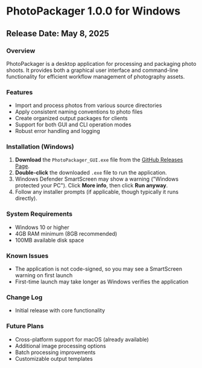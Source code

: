 # PhotoPackager 1.0.0 for Windows

## Release Date: May 8, 2025

### Overview
PhotoPackager is a desktop application for processing and packaging photo shoots. It provides both a graphical user interface and command-line functionality for efficient workflow management of photography assets.

### Features
- Import and process photos from various source directories
- Apply consistent naming conventions to photo files
- Create organized output packages for clients
- Support for both GUI and CLI operation modes
- Robust error handling and logging

### Installation (Windows)
1. **Download** the `PhotoPackager_GUI.exe` file from the [GitHub Releases Page](https://github.com/seagpt/PhotoPackager/releases).
2. **Double-click** the downloaded `.exe` file to run the application.
3. Windows Defender SmartScreen may show a warning ("Windows protected your PC"). Click **More info**, then click **Run anyway**.
4. Follow any installer prompts (if applicable, though typically it runs directly).

### System Requirements
- Windows 10 or higher
- 4GB RAM minimum (8GB recommended)
- 100MB available disk space

### Known Issues
- The application is not code-signed, so you may see a SmartScreen warning on first launch
- First-time launch may take longer as Windows verifies the application

### Change Log
- Initial release with core functionality

### Future Plans
- Cross-platform support for macOS (already available)
- Additional image processing options
- Batch processing improvements
- Customizable output templates
